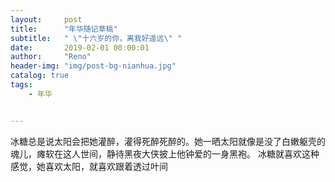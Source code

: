 ```yaml
---
layout:     post
title:      "年华随记草稿"
subtitle:   " \"十六岁的你，离我好遥远\" "
date:       2019-02-01 00:00:01
author:     "Reno"
header-img: "img/post-bg-nianhua.jpg"
catalog: true
tags:
    - 年华


---
```


冰糖总是说太阳会把她灌醉，灌得死醉死醉的。她一晒太阳就像是没了白嫩躯壳的魂儿，瘫软在这人世间，静待黑夜大侠披上他钟爱的一身黑袍。
冰糖就喜欢这种感觉，她喜欢太阳，就喜欢跟着透过叶间